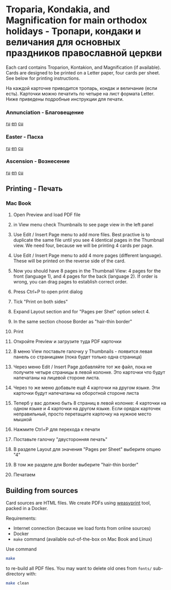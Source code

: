 # Troparia, Kondakia, and Magnification for main orthodox holidays - Тропари, кондаки и величания для основных праздников православной церкви

Each card contains Troparion, Kontakion, and Magnification (if available). Cards are designed to be printed on a Letter paper, four cards per sheet. See below for printing instructions.

На каждой карточке приводится тропарь, кондак и величание (если есть). Карточки можно печатить по четыре на лист формата Letter. Ниже приведены подробные инструкции для печати.

### Annunciation - Благовещение
[ru](files/annunciation-ru.pdf) [en](files/annunciation-en.pdf) [cu](files/annunciation-cu.pdf)

### Easter - Пасха
[ru](files/easter-ru.pdf) [en](files/easter-en.pdf) [cu](files/easter-cu.pdf)

### Ascension - Вознесение
[ru](files/ascension-ru.pdf) [en](files/ascension-en.pdf) [cu](files/ascension-cu.pdf)

## Printing - Печать

### Mac Book
1. Open Preview and load PDF file
2. in View menu check Thumbnails to see page view in the left panel
3. Use Edit / Insert Page menu to add more files. Best practive is to duplicate the same file until you see 4 identical pages in the Thumbnail view. We need four, because we will be printing 4 cards per page.
4. Use Edit / Insert Page menu to add 4 more pages (different language). These will be printed on the reverse side of the card.
5. Now you should have 8 pages in the Thumbnail View: 4 pages for the front (language 1), and 4 pages for the back (language 2). If order is wrong, you can drag pages to establish correct order.
6. Press Ctrl+P to open print dialog
7. Tick "Print on both sides"
8. Expand Layout section and for "Pages per Shet" option select 4.
9. In the same section choose Border as "hair-thin border"
9. Print

1. Откройте Preview и загрузите туда PDF карточки
2. В меню View поставьте галочку у Thumbnails - появится левая панель со страницами (пока будет только одна страница)
3. Через меню Edit / Insert Page добавляйте тот же файл, пока не получите четыре страницы в левой колонке. Это карточки что будут напечатаны на лицевой стороне листа.
4. Через то же меню добавьте ещё 4 карточки на другом языке. Эти карточки будут напечатаны на оборотной стороне листа
5. Теперб у вас должно быть 8 страниц в левой колонке: 4 карточки на одном языке и 4 карточки на другом языке. Если орядок карточек неправильный, просто перетащите карточку на нужное место мышкой
6. Нажмите Ctrl+P для перехода к печати
7. Поставьте галочку "двусторонняя печать"
8. В разделе Layout для значения "Pages per Sheet" выберите опцию "4"
9. В том же разделе для Border выберите "hair-thin border"
10. Печатаем

## Building from sources
Card sources are HTML files. We create PDFs using [weasyprint](https://weasyprint.org) tool, packed in a Docker.

Requirements:
* Internet connection (because we load fonts from online sources)
* Docker
* `make` command (available out-of-the-box on Mac Book and Linux)

Use command
```bash
make
```
to re-build all PDF files. You may want to delete old ones from `fonts/` sub-directory with:
```bash
make clean
```
